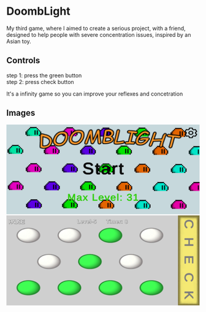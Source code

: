 <h1>DoombLight</h1> 
My third game, where I aimed to create a serious project, with a friend, designed to help people with severe concentration issues, inspired by an Asian toy.
<h2>Controls</h2>

step 1: press the green button<br/>
step 2: press check button

It's a infinity game so you can improve your reflexes and concetration

<h2>Images</h2>

![main](images/DoombLight_2.jpg)
![game](images/DoombLight_1.jpg)

